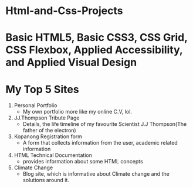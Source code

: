 # Html-and-Css-Projects
# Basic HTML5, Basic CSS3, CSS Grid, CSS Flexbox, Applied Accessibility, and Applied Visual   Design
# My Top 5 Sites

1. Personal Portfolio
    - My own portfolio more like my online C.V, lol.
2. JJ.Thompson Tribute Page
    - Details, the life timeline of my favourite Scientist J.J Thompson(The father of the electron)
3. Kopanong Registration form
    - A form that collects information from the user, academic related information
4. HTML Technical Documentation
    - provides information about some HTML concepts
5. Climate Change
    - Blog site, which is informative about Climate change and the solutions around it.


